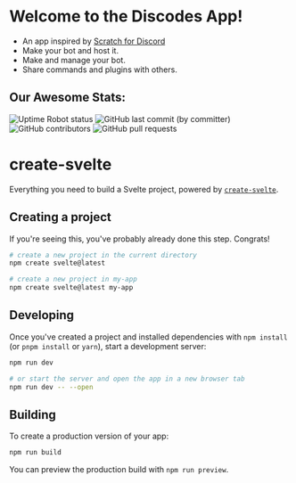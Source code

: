 # Welcome to the Discodes App!
- An app inspired by [Scratch for Discord](https://scratch-for-discord.com/)
- Make your bot and host it.
- Make and manage your bot.
- Share commands and plugins with others.
## Our Awesome Stats:
![Uptime Robot status](https://img.shields.io/uptimerobot/status/m795096013-41c548ad31c43676b3f3f120) 
![GitHub last commit (by committer)](https://img.shields.io/github/last-commit/Dis-codes/discodes)
![GitHub contributors](https://img.shields.io/github/contributors/Dis-codes/discodes)
![GitHub pull requests](https://img.shields.io/github/issues-pr/Dis-codes/discodes)

# create-svelte

Everything you need to build a Svelte project, powered by [`create-svelte`](https://github.com/sveltejs/kit/tree/master/packages/create-svelte).

## Creating a project

If you're seeing this, you've probably already done this step. Congrats!

```bash
# create a new project in the current directory
npm create svelte@latest

# create a new project in my-app
npm create svelte@latest my-app
```

## Developing

Once you've created a project and installed dependencies with `npm install` (or `pnpm install` or `yarn`), start a development server:

```bash
npm run dev

# or start the server and open the app in a new browser tab
npm run dev -- --open
```

## Building

To create a production version of your app:

```bash
npm run build
```

You can preview the production build with `npm run preview`.


